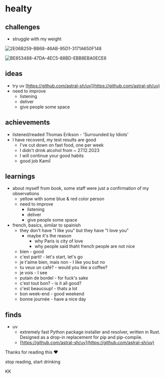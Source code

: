 # healty

## challenges
* struggle with my weight


![2E06B259-BB68-46AB-95D1-3171A650F148](https://github.com/KuligKamil/kuligkamil.github.io/assets/13277748/07b67c90-4e03-47df-8a62-1c6abf1e6060)

![BE853488-47DA-4EC5-88BD-EBB8EBA0ECE6](https://github.com/KuligKamil/kuligkamil.github.io/assets/13277748/26ff09bf-bdf8-4ca5-8d9c-43478f4b9165)

## ideas
* try uv [https://github.com/astral-sh/uv](https://github.com/astral-sh/uv)
* need to improve
    * listening
    * deliver
    * give people some space
      
## achievements
* listened/readed Thomas Erikson - 'Surrounded by Idiots'
* I have recoverd, my test results are good
  * I've cut down on fast food, one per week
  * I didn't drink alcohol from ~ 27.12.2023
  * I will continue your good habits
  * good job Kamil

## learnings
* about myself from book, some staff were just a confirmation of my observations
  * yellow with some blue & red color person
  * need to improve
    * listening
    * deliver
    * give people some space
* french, basics, similar to spainish
  * they don't have "I like you" but they have "I love you"
    * maybe it's the reason
      * why Paris is city of love
      * why people said thaht french people are not nice
  * bien - good
  * c'est parti! - let's start, let's go
  * je t'aime bien, mais non - I like you but no
  * tu veux un café? - would you like a coffee?
  * je vois - I see
  * putain de bordel - for fuck's sake
  * c'est tout bon? - is it all good?
  * c'est beaucoup! - thats a lot 
  * bon week-end - good weekend
  * bonne journée - have a nice day

## finds
* uv
  * extremely fast Python package installer and resolver, written in Rust. Designed as a drop-in replacement for pip and pip-compile.
  * [https://github.com/astral-sh/uv](https://github.com/astral-sh/uv)

Thanks for reading this ❤️

stop reading, start drinking

KK
